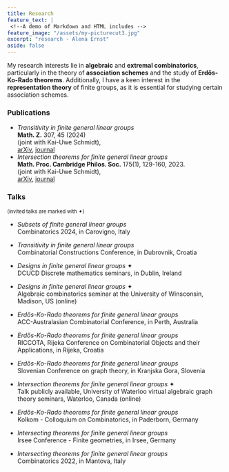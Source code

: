 ```yaml
---
title: Research 
feature_text: |
 <!--A demo of Markdown and HTML includes -->
feature_image: "/assets/my-picturecut3.jpg"  
excerpt: "research - Alena Ernst"
aside: false
---
```


My research interests lie in **algebraic** and **extremal combinatorics**, particularly in the theory of **association schemes** and the study of **Erdős-Ko-Rado theorems**. Additionally, I have a keen interest in the **representation theory** of finite groups, as it is essential for studying certain association schemes.

<!-- My research interests lie in **combinatorics**, particularly in **extremal combinatorics**, which includes the study of **Erdős-Ko-Rado theorems**, as well as **algebraic combinatorics**. I am especially interested in algebraic combinatorics because it involves the theory of **association schemes**, also providing a framework for addressing questions in extremal combinatorics. Additionally, I have a keen interest in the **representation theory** of finite groups, as it is essential for studying certain association schemes. -->

<!-- My research interest lie in **combinatorics**, especially in **extremal combinatorics**, including the study of Erdős–Ko–Rado theorems, and **algebraic combinatorics**. Whereas the latter is of special interest for me because it particularly involves the theory of **association schemes** providing a framework to answer questions of the former. Furthermore the **representation theory** of finite groups is another of my research interests since it is necessary for the study of certain association schemes.  -->

### Publications 

*  _Transitivity in finite general linear groups_ <br>
   **Math. Z.** 307, 45 (2024) <br>
   (joint with Kai-Uwe Schmidt),  <br>
   [arXiv](https://arxiv.org/abs/2209.07927), [journal](https://link.springer.com/article/10.1007/s00209-024-03511-x)
*  _Intersection theorems for finite general linear groups_ <br>
   **Math. Proc. Cambridge Philos. Soc.** 175(1), 129-160, 2023. <br>
    (joint with Kai-Uwe Schmidt), <br>
   [arXiv](https://web3.arxiv.org/abs/2205.08456), [journal](https://www.cambridge.org/core/journals/mathematical-proceedings-of-the-cambridge-philosophical-society/article/intersection-theorems-for-finite-general-linear-groups/5007627D69D7EEC667D102463ECA0A9C)

### Talks
<small>(invited talks are marked with ✦)</small>

*  _Subsets of finite general linear groups_ <br>
 Combinatorics 2024, in Carovigno, Italy

*  _Transitivity in finite general linear groups_ <br>
 Combinatorial Constructions Conference, in Dubrovnik, Croatia

*  _Designs in finite general linear groups_ ✦ <br>
  DCUCD Discrete mathematics seminars, in Dublin, Ireland
 
*  _Designs in finite general linear groups_ ✦ <br>
  Algebraic combinatorics seminar at the University of Winsconsin, Madison, US (online)

*  _Erdős-Ko-Rado theorems for finite general linear groups_ <br>
 ACC-Australasian Combinatorial Conference, in Perth, Australia

*  _Erdős-Ko-Rado theorems for finite general linear groups_ <br>
 RICCOTA, Rijeka Conference on Combinatorial Objects and their Applications, in Rijeka, Croatia

*   _Erdős-Ko-Rado theorems for finite general linear groups_ <br>
 Slovenian Conference on graph theory, in Kranjska Gora, Slovenia

*  _Intersection theorems for finite general linear groups_ ✦ <br>
 Talk publicly available, University of Waterloo virtual algebraic graph theory seminars, Waterloo, Canada (online)

*  _Erdős-Ko-Rado theorems for finite general linear groups_ <br>
 Kolkom - Colloquium on Combinatorics, in Paderborn, Germany

*  _Intersecting theorems for finite general linear groups_ <br>
 Irsee Conference - Finite geometries, in Irsee, Germany

* _Intersecting theorems for finite general linear groups_ <br>
  Combinatorics 2022, in Mantova, Italy

 


